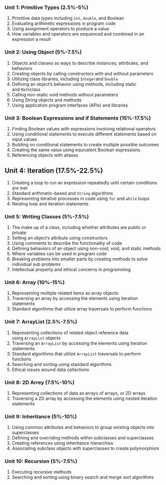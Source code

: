 ### Unit 1: Primitive Types (2.5%-5%)

1. Primitive data types including `int`, `double`, and Boolean
2. Evaluating arithmetic expressions in program code
3. Using assignment operators to produce a value
4. How variables and operators are sequenced and combined in an expression a result

### Unit 2: Using Object (5%-7.5%)

1. Objects and classes as ways to describe instances, attributes, and behaviors
2. Creating objects by calling constructors with and without parameters
3. Utilizing class libraries, including `Integer`and `Double`
4. Defining an object’s behavior using methods, including static and `Math`class
5. Calling non-static void methods without parameters
6. Using String objects and methods
7. Using application program interfaces (APIs) and libraries

### Unit 3: Boolean Expressions and if Statements (15%-17.5%)

1. Finding Boolean values with expressions involving relational operators
2. Using conditional statements to execute different statements based on input values
3. Building on conditional statements to create multiple possible outcomes
4. Creating the same value using equivalent Boolean expressions
5. Referencing objects with aliases

## Unit 4: Iteration (17.5%-22.5%)

1. Creating a loop to run an expression repeatedly until certain conditions are met
2. Standard arithmetic-based and `String` algorithms
3. Representing iterative processes in code using `for` and `while` loops
4. Nesting loop and iteration statements

### Unit 5: Writing Classes (5%-7.5%)

1. The make up of a class, including whether attributes are public or private
2. Setting an object’s attribute using constructors
3. Using comments to describe the functionality of code
4. Defining behaviors of an object using non-void, void, and static methods
5. Where variables can be used in program code
6. Breaking problems into smaller parts by creating methods to solve individual sub problems
7. Intellectual property and ethical concerns in programming

### Unit 6: Array (10%-15%)

1. Representing multiple related items as array objects
2. Traversing an array by accessing the elements using iteration statements
3. Standard algorithms that utilize array traversals to perform functions

### Unit 7: ArrayList (2.5%-7.5%)

1. Representing collections of related object reference data using `ArrayList` objects
2. Traversing an `ArrayList` by accessing the elements using iteration statements
3. Standard algorithms that utilize `ArrayList` traversals to perform functions
4. Searching and sorting using standard algorithms
5. Ethical issues around data collections

### Unit 8: 2D Arrey (7.5%-10%)

1. Representing collections of data as arrays of arrays, or 2D arrays
2. Traversing a 2D array by accessing the elements using nested iteration statements

### Unit 9: Inheritance (5%-10%)

1. Using common attributes and behaviors to group existing objects into superclasses
2. Defining and overriding methods within subclasses and superclasses
3. Creating references using inheritance hierarchies
4. Associating subclass objects with superclasses to create polymorphism

### Unit 10: Recursion (5%-7.5%)

1. Executing recursive methods
2. Searching and sorting using binary search and merge sort algorithms